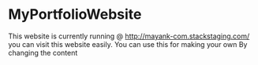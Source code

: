 # MyPortfolioWebsite
This website is currently running @ http://mayank-com.stackstaging.com/   you can visit this website easily. You can use this for making your own By changing the content
